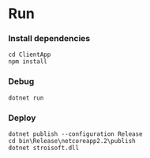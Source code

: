 # Run

### Install dependencies
```
cd ClientApp
npm install
```

### Debug
```
dotnet run
```

### Deploy
```
dotnet publish --configuration Release
cd bin\Release\netcoreapp2.2\publish
dotnet stroisoft.dll
```